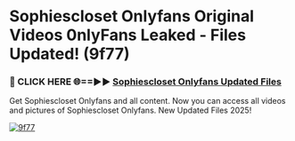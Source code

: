 # Sophiescloset Onlyfans Original Videos 0nlyFans Leaked - Files Updated! (9f77)

<h3>🔴 CLICK HERE 🌐==►► <a href="https://tinyurl.com/2m67pmp6" rel="nofollow">Sophiescloset Onlyfans Updated Files</a></h3>

Get Sophiescloset Onlyfans and all content. Now you can access all videos and pictures of Sophiescloset Onlyfans. New Updated Files 2025!

[![9f77](https://i.imgur.com/H4QAA4z.gif)](https://tinyurl.com/2m67pmp6)